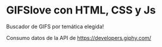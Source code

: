 # GIFSlove con HTML, CSS y Js
Buscador de GIFS por temática elegida!

Consumo datos de la API de https://developers.giphy.com/
